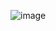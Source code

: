 ![image](https://user-images.githubusercontent.com/76073843/170137254-14ffd47f-9984-40f1-af29-cc0caba07de3.png)


